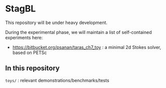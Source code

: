 # StagBL

This repository will be under heavy development.

During the experimental phase, we will maintain a list of self-contained experiments here:

* https://bitbucket.org/psanan/taras_ch7_toy : a minimal 2d Stokes solver, based on PETSc

## In this repository

`toys/` : relevant demonstrations/benchmarks/tests
